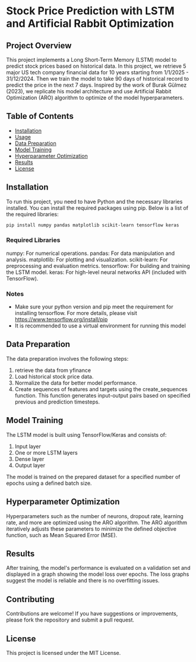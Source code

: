 # Stock Price Prediction with LSTM and Artificial Rabbit Optimization

## Project Overview

This project implements a Long Short-Term Memory (LSTM) model to predict stock prices based on historical data. In this project, we retrieve 5 major US tech company financial data for 10 years starting from 1/1/2025 - 31/12/2024. Then we train the model to take 90 days of historical record to predict the price in the next 7 days. Inspired by the work of Burak Gülmez (2023), we replicate his model architecture and use Artificial Rabbit Optimization (ARO) algorithm to optimize of the model hyperparameters.

## Table of Contents

- [Installation](#installation)
- [Usage](#usage)
- [Data Preparation](#data-preparation)
- [Model Training](#model-training)
- [Hyperparameter Optimization](#hyperparameter-optimization)
- [Results](#results)
- [License](#license)


## Installation

To run this project, you need to have Python and the necessary libraries installed. You can install the required packages using pip. Below is a list of the required libraries:

```bash
pip install numpy pandas matplotlib scikit-learn tensorflow keras
```

### Required Libraries
numpy: For numerical operations.
pandas: For data manipulation and analysis.
matplotlib: For plotting and visualization.
scikit-learn: For preprocessing and evaluation metrics.
tensorflow: For building and training the LSTM model.
keras: For high-level neural networks API (included with TensorFlow).


### Notes

- Make sure your python version and pip meet the requirement for installing tensorflow. For more details, please visit https://www.tensorflow.org/install/pip
- It is recommended to use a virtual environment for running this model


## Data Preparation
The data preparation involves the following steps:

1. retrieve the data from yfinance
2. Load historical stock price data.
3. Normalize the data for better model performance.
4. Create sequences of features and targets using the create_sequences function. This function generates input-output pairs based on specified previous and prediction timesteps.


## Model Training
The LSTM model is built using TensorFlow/Keras and consists of:

1. Input layer
2. One or more LSTM layers
3. Dense layer
4. Output layer

The model is trained on the prepared dataset for a specified number of epochs using a defined batch size.

## Hyperparameter Optimization
Hyperparameters such as the number of neurons, dropout rate, learning rate, and more are optimized using the ARO algorithm. The ARO algorithm iteratively adjusts these parameters to minimize the defined objective function, such as Mean Squared Error (MSE).

## Results
After training, the model's performance is evaluated on a validation set and displayed in a graph showing the model loss over epochs. The loss graphs suggest the model is reliable and there is no overfitting issues.


## Contributing
Contributions are welcome! If you have suggestions or improvements, please fork the repository and submit a pull request.


## License
This project is licensed under the MIT License.
